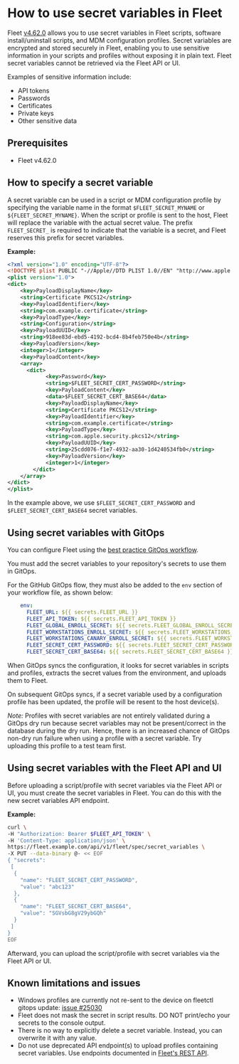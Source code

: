 # How to use secret variables in Fleet

Fleet [v4.62.0](https://github.com/fleetdm/fleet/releases/tag/fleet-v4.62.0) allows you to use secret variables in Fleet scripts, software install/uninstall scripts, and MDM configuration profiles. Secret variables are encrypted and stored securely in Fleet, enabling you to use sensitive information in your scripts and profiles without exposing it in plain text. Fleet secret variables cannot be retrieved via the Fleet API or UI.

Examples of sensitive information include:
- API tokens
- Passwords
- Certificates
- Private keys
- Other sensitive data

## Prerequisites

- Fleet v4.62.0

## How to specify a secret variable

A secret variable can be used in a script or MDM configuration profile by specifying the variable name in the format `$FLEET_SECRET_MYNAME` or `${FLEET_SECRET_MYNAME}`. When the script or profile is sent to the host, Fleet will replace the variable with the actual secret value. The prefix `FLEET_SECRET_` is required to indicate that the variable is a secret, and Fleet reserves this prefix for secret variables.

**Example:**

```xml
<?xml version="1.0" encoding="UTF-8"?>
<!DOCTYPE plist PUBLIC "-//Apple//DTD PLIST 1.0//EN" "http://www.apple.com/DTDs/PropertyList-1.0.dtd">
<plist version="1.0">
<dict>
    <key>PayloadDisplayName</key>
    <string>Certificate PKCS12</string>
    <key>PayloadIdentifier</key>
    <string>com.example.certificate</string>
    <key>PayloadType</key>
    <string>Configuration</string>
    <key>PayloadUUID</key>
    <string>918ee83d-ebd5-4192-bcd4-8b4feb750e4b</string>
    <key>PayloadVersion</key>
    <integer>1</integer>
    <key>PayloadContent</key>
    <array>
      <dict>
            <key>Password</key>
            <string>$FLEET_SECRET_CERT_PASSWORD</string>
            <key>PayloadContent</key>
            <data>$FLEET_SECRET_CERT_BASE64</data>
            <key>PayloadDisplayName</key>
            <string>Certificate PKCS12</string>
            <key>PayloadIdentifier</key>
            <string>com.example.certificate</string>
            <key>PayloadType</key>
            <string>com.apple.security.pkcs12</string>
            <key>PayloadUUID</key>
            <string>25cdd076-f1e7-4932-aa30-1d4240534fb0</string>
            <key>PayloadVersion</key>
            <integer>1</integer>
        </dict>
    </array>
</dict>
</plist>
```

In the example above, we use `$FLEET_SECRET_CERT_PASSWORD` and `$FLEET_SECRET_CERT_BASE64` secret variables.

## Using secret variables with GitOps

You can configure Fleet using the [best practice GitOps workflow](https://fleetdm.com/docs/configuration/yaml-files).

You must add the secret variables to your repository's secrets to use them in GitOps.

For the GitHub GitOps flow, they must also be added to the `env` section of your workflow file, as shown below:

```yaml
    env:
      FLEET_URL: ${{ secrets.FLEET_URL }}
      FLEET_API_TOKEN: ${{ secrets.FLEET_API_TOKEN }}
      FLEET_GLOBAL_ENROLL_SECRET: ${{ secrets.FLEET_GLOBAL_ENROLL_SECRET }}
      FLEET_WORKSTATIONS_ENROLL_SECRET: ${{ secrets.FLEET_WORKSTATIONS_ENROLL_SECRET }}
      FLEET_WORKSTATIONS_CANARY_ENROLL_SECRET: ${{ secrets.FLEET_WORKSTATIONS_CANARY_ENROLL_SECRET }}
      FLEET_SECRET_CERT_PASSWORD: ${{ secrets.FLEET_SECRET_CERT_PASSWORD }}
      FLEET_SECRET_CERT_BASE64: ${{ secrets.FLEET_SECRET_CERT_BASE64 }}
```

When GitOps syncs the configuration, it looks for secret variables in scripts and profiles, extracts the secret values from the environment, and uploads them to Fleet.

On subsequent GitOps syncs, if a secret variable used by a configuration profile has been updated, the profile will be resent to the host device(s).

_Note:_ Profiles with secret variables are not entirely validated during a GitOps dry run because secret variables may not be present/correct in the database during the dry run. Hence, there is an increased chance of GitOps non-dry run failure when using a profile with a secret variable. Try uploading this profile to a test team first.

## Using secret variables with the Fleet API and UI

Before uploading a script/profile with secret variables via the Fleet API or UI, you must create the secret variables in Fleet. You can do this with the new secret variables API endpoint.

**Example:**

```bash
curl \
-H "Authorization: Bearer $FLEET_API_TOKEN" \
-H 'Content-Type: application/json' \
https://fleet.example.com/api/v1/fleet/spec/secret_variables \
-X PUT --data-binary @- << EOF
{ "secrets":
 [
  {
    "name": "FLEET_SECRET_CERT_PASSWORD",
    "value": "abc123"
  },
  {
    "name": "FLEET_SECRET_CERT_BASE64",
    "value": "SGVsbG8gV29ybGQh"
  }
 ]
}
EOF
```

Afterward, you can upload the script/profile with secret variables via the Fleet API or UI.

## Known limitations and issues

- Windows profiles are currently not re-sent to the device on fleetctl gitops update: [issue #25030](https://github.com/fleetdm/fleet/issues/25030)
- Fleet does not mask the secret in script results. DO NOT print/echo your secrets to the console output.
- There is no way to explicitly delete a secret variable. Instead, you can overwrite it with any value.
- Do not use deprecated API endpoint(s) to upload profiles containing secret variables. Use endpoints documented in [Fleet's REST API](https://fleetdm.com/docs/rest-api/rest-api).

<meta name="articleTitle" value="How to use secret variables in Fleet">
<meta name="authorFullName" value="Victor Lyuboslavsky">
<meta name="authorGitHubUsername" value="getvictor">
<meta name="category" value="guides">
<meta name="publishedOn" value="2025-01-02">
<meta name="description" value="A guide on using secret variables in Fleet scripts and MDM configuration profiles.">
